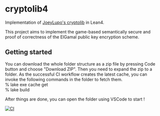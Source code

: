# cryptolib4
Implementation of [JoeyLupo's cryptolib](https://github.com/JoeyLupo/cryptolib) in Lean4.

This project aims to implement the game-based semantically secure and proof of correctness of the ElGamal public key encryption scheme.

## Getting started
You can download the whole folder structure as a zip file by pressing Code button and choose "Download ZIP".
Then you need to expand the zip to a folder. As the successful CI workflow creates the latest cache, you can invoke the following commands in the folder
to fetch them.  
  % lake exe cache get  
  % lake build  

After things are done, you can open the folder using VSCode to start !

[![CI](https://github.com/YasuakiHonda/cryptolib4/actions/workflows/ci.yml/badge.svg)](https://github.com/YasuakiHonda/cryptolib4/actions/workflows/ci.yml)
